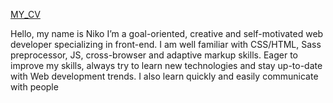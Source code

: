 [MY_CV](https://lazurniko.github.io/NikoLazur_CV/)

Hello, my name is Niko
I’m a goal-oriented, creative and self-motivated web developer 
specializing in front-end. I am well familiar with CSS/HTML, 
Sass preprocessor, JS, cross-browser and adaptive markup skills. 
Eager to improve my skills, always try to learn new technologies and stay 
up-to-date with Web development trends. I also learn quickly and easily 
communicate with people
